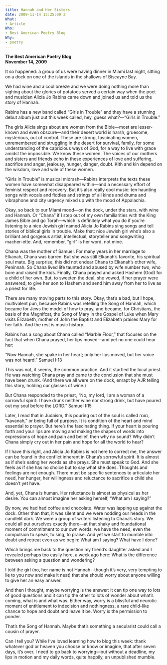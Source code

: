 ```yaml
---
title: Hannah and Her Sisters
date: 2009-11-14 15:25:00 Z
What:
- Article
Who:
- Best American Poetry Blog
Why:
- poetry
---
```


**The Best American Poetry Blog**  
**November 14, 2009**

It so happened:  a group of us were having dinner in Miami last night, sitting on a dock on one of the islands in the shallows of Biscayne Bay.

We had wine and a cool breeze and we were doing nothing more than sighing about the glories of potatoes served a certain way when the poet and musician Alicia Jo Rabins came down and joined us and told us the story of Hannah.

Rabins has a new band called “Girls in Trouble” and they have a stunning debut album just out this week called, hey, guess what?—“Girls in Trouble.”

The girls Alicia sings about are women from the Bible—most are lesser-known and even obscure—and their desert world is harsh, gruesome, mysterious, out of control.  These are strong, fascinating women, unremembered and struggling in the desert for survival, family, for some understanding of the capricious ways of God, for a way to live with grace amidst the impossible. 
We know these women.  The voices of our mothers and sisters and friends echo in these experiences of love and suffering, sacrifice and anger, jealousy, hunger, danger, doubt.  Kith and kin depend on the wisdom, love and wile of these women.

“Girls in Trouble” is musical midrash—Rabins interprets the texts these women have somewhat disappeared within—and a necessary effort of feminist respect and recovery. But it’s also really cool music:  ten haunting songs with vocals and fiddles and strings of all kinds and drums and vibraphone and city urgency mixed up with the mood of Appalachia. 

Okay, so back to our Miami mood—on the dock, under the stars, with wine and Hannah.  Or “Chana” if I step out of my own familiarities with the King James Bible and go Torah—which is definitely what you do if you’re listening to a nice Jewish girl named Alicia Jo Rabins sing songs and tell stories of biblical girls in trouble.  Make that: nice Jewish girl who’s also a brilliant and gorgeous artist, intellectual, storyteller and songwriting macher-ette.  And, remember, “girl” is her word, not mine.

Chana was the mother of Samuel.  For many years in her marriage to Elkanah, Chana was barren.  But she was still Elkanah’s favorite, his spiritual soul mate.  Big surprise, this did not endear Chana to Elkanah’s other wife, Peninnah.   So Chana lived life taunted and abused by wife number two, who bore and raised the kids.  Finally, Chana prayed and asked Hashem (God) for a child of her own.  But, to sweeten the deal, she vowed, if her prayer were answered, to give her son to Hashem and send him away from her to live as a priest for life.  

There are many moving parts to this story.  Okay, that’s a bad, but I hope, multivalent pun, because Rabins was retelling the Song of Hannah, which became for Jews the model of how to pray, and became, for Christians, the basis of the Magnifcat, the Song of Mary in the Gospel of Luke when Mary visits Elizabeth, mother of John the Baptist and Elizabeth praises Mary for her faith.  And the rest is music history.  

Rabins has a song about Chana called “Marble Floor,” that focuses on the fact that when Chana prayed, her lips moved—and yet no one could hear her:  

“Now Hannah, she spake in her heart; only her lips moved, but her voice was not heard.”  Samuel I:13

This was not, it seems, the common practice.  And it startled the local priest.  He was watching Chana pray and came to the conclusion that she must have been drunk.  (And there we all were on the dock, enrapt by AJR telling this story, holding our glasses of wine.)

But Chana responded to the priest, “No, my lord, I am a woman of a sorrowful spirit: I have drunk neither wine nor strong drink, but have poured out my soul before the LORD.”  Samuel I:15

Later, I read that in Judaism, this pouring out of the soul is called כוונה, “kavanah,” or being full of purpose.  It is condition of the heart and mind essential to prayer.   But here’s the fascinating thing. If your heart is pouring forth and your lips are moving and making the shapes of words into expressions of hope and pain and belief, then why no sound?  Why didn’t Chana simply cry out in her pain and hope for all the world to hear?

If I have this right, and Alicia Jo Rabins is not here to correct me, the answer can be found in the conflict inherent in Chana’s sorrowful spirit.  It is almost as if she’s eating her words as she prays.  She must speak to God.  And she feels as if she has no choice but to say what she does. Thoughts and feelings are not enough. There must be specific sentences to articulate her need, her hunger, her willingness and reluctance to sacrifice a child she doesn’t yet have.  

And, yet, Chana is human. Her reluctance is almost as physical as her desire.  You can almost imagine her asking herself, “What am I saying?”   

By now, we had had coffee and chocolate.  Water was lapping up against the dock.  Other than that, it was silent and we were nodding our heads in the candlelit dark.  We were a group of writers listening to Chana’s story.  We could all put ourselves exactly there—at that shaky and foundational moment of commitment to our own words:  we have the need, even the compulsion to speak, to sing, to praise.  And yet we start to mumble into doubt and retreat even as we begin:  What am I saying?  What have I done?

Which brings me back to the question my friend’s daughter asked and I revealed perhaps too easily here, a week ago here:  What is the difference between asking a question and wondering? 

I told the girl (no, her name is not Hannah--though it’s very, very tempting to lie to you now and make it neat) that she should worry about anyone willing to give her an easy answer.  

And then I thought, maybe worrying is the answer:  it can tip one way to lots of good questions and it can tip the other to lots of wonder about what’s coming, what is and what was.  Either way, worry is a blissful and neurotic moment of entitlement to indecision and nothingness, a rare child-like chance to hope and doubt and leave it be.  Worry is the permission to ponder.  

That’s the Song of Hannah.  Maybe that’s something a secularist could call a cousin of prayer.  

Can I tell you?  While I’ve loved learning how to blog this week:  thank whatever god or heaven you choose or know or imagine, that after seven days, it’s over.  I need to go back to worrying—but without a deadline, my lips in motion and my daily words, quite happily, an unpublished mumble.
